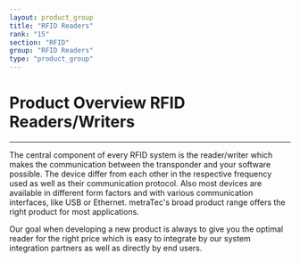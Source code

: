 ```yaml
---
layout: product_group
title: "RFID Readers"
rank: "15"
section: "RFID"
group: "RFID Readers"
type: "product_group"
---
```

# Product Overview RFID Readers/Writers
***

The central component of every RFID system is the reader/writer which makes the communication between the transponder and your software possible. The device differ from each other in the respective frequency used as well as their communication protocol. Also most devices are available in different form factors and with various communication interfaces, like USB or Ethernet. metraTec's broad product range offers the right product for most applications.

Our goal when developing a new product is always to give you the optimal reader for the right price which is easy to integrate by our system integration partners as well as directly by end users.
